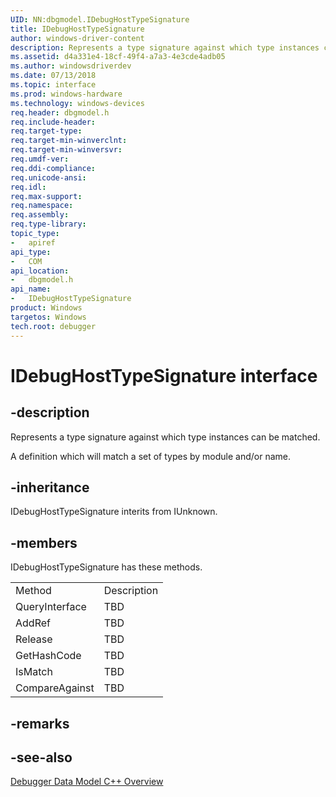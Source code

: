 ```yaml
---
UID: NN:dbgmodel.IDebugHostTypeSignature
title: IDebugHostTypeSignature
author: windows-driver-content
description: Represents a type signature against which type instances can be matched.
ms.assetid: d4a331e4-18cf-49f4-a7a3-4e3cde4adb05
ms.author: windowsdriverdev
ms.date: 07/13/2018
ms.topic: interface
ms.prod: windows-hardware
ms.technology: windows-devices
req.header: dbgmodel.h
req.include-header:
req.target-type:
req.target-min-winverclnt:
req.target-min-winversvr:
req.umdf-ver:
req.ddi-compliance:
req.unicode-ansi:
req.idl:
req.max-support:
req.namespace:
req.assembly:
req.type-library: 
topic_type: 
-	apiref
api_type: 
-	COM
api_location: 
-	dbgmodel.h
api_name: 
-	IDebugHostTypeSignature
product: Windows
targetos: Windows
tech.root: debugger
---
```


# IDebugHostTypeSignature interface

## -description

Represents a type signature against which type instances can be matched.

A definition which will match a set of types by module and/or name.


## -inheritance
IDebugHostTypeSignature interits from IUnknown. 
## -members

<p>IDebugHostTypeSignature has these methods.</p>
<table>
	<tr>
		<td>Method</td>
		<td>Description</td>
	</tr>
	<tr>
		<td>QueryInterface</td>
		<td>TBD</td>
	</tr>
	<tr>
		<td>AddRef</td>
		<td>TBD</td>
	</tr>
	<tr>
		<td>Release</td>
		<td>TBD</td>
	</tr>
	<tr>
		<td>GetHashCode</td>
		<td>TBD</td>
	</tr>
	<tr>
		<td>IsMatch</td>
		<td>TBD</td>
	</tr>
	<tr>
		<td>CompareAgainst</td>
		<td>TBD</td>
	</tr>
</table>

## -remarks

## -see-also

[Debugger Data Model C++ Overview](https://docs.microsoft.com/windows-hardware/drivers/debugger/data-model-cpp-overview)
